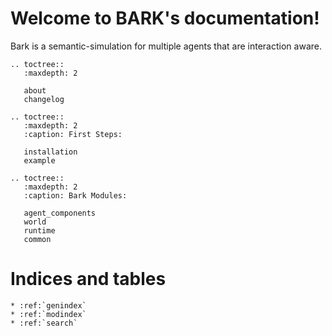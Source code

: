 Welcome to BARK's documentation!
================================
Bark is a semantic-simulation for multiple agents that are interaction aware.

```eval_rst
.. toctree::
   :maxdepth: 2
   
   about
   changelog
```


```eval_rst
.. toctree::
   :maxdepth: 2
   :caption: First Steps:
   
   installation
   example
```

```eval_rst
.. toctree::
   :maxdepth: 2
   :caption: Bark Modules:
   
   agent_components
   world
   runtime
   common
```

Indices and tables
==================

```eval_rst
* :ref:`genindex`
* :ref:`modindex`
* :ref:`search`
```
